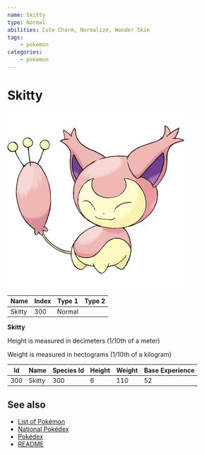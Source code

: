 ```yaml
---
name: Skitty
type: Normal
abilities: Cute Charm, Normalize, Wonder Skin
tags:
    - pokemon
categories:
    - pokemon
---
```


# Skitty


![Skitty](images/300.png)

| **Name** | **Index** | **Type 1** | **Type 2** |
|----|----|----|----|
| Skitty | 300 | Normal  |  |

**Skitty** 


Height is measured in decimeters (1/10th of a meter)

Weight is measured in hectograms (1/10th of a kilogram)

| **Id** | **Name** | **Species Id** | **Height** | **Weight** | **Base Experience** |
|--------|----------|----------------|------------|------------|---------------------|
| 300 | Skitty | 300 | 6 | 110 | 52 |


## See also

- [List of Pokémon](../pokemon.md)
- [National Pokédex](../national_pokedex.md)
- [Pokédex](../pokedex.md)
- [README](../README.md)
